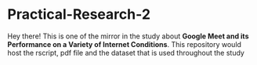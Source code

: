# Practical-Research-2
Hey there! This is one of the mirror in the study about **Google Meet and its Performance on a Variety of Internet Conditions**. This repository would host the rscript, pdf file and the dataset that is used throughout the study
